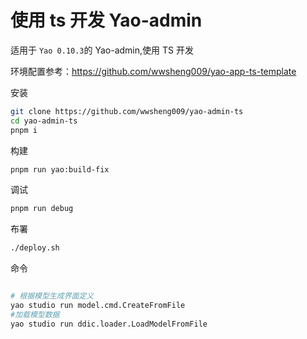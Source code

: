 # 使用 ts 开发 Yao-admin

适用于 `Yao 0.10.3`的 Yao-admin,使用 TS 开发

环境配置参考：https://github.com/wwsheng009/yao-app-ts-template

安装

```sh
git clone https://github.com/wwsheng009/yao-admin-ts
cd yao-admin-ts
pnpm i
```

构建

```sh
pnpm run yao:build-fix
```

调试

```sh
pnpm run debug
```

布署

```sh
./deploy.sh
```

命令

```sh

# 根据模型生成界面定义
yao studio run model.cmd.CreateFromFile
#加载模型数据
yao studio run ddic.loader.LoadModelFromFile

```
